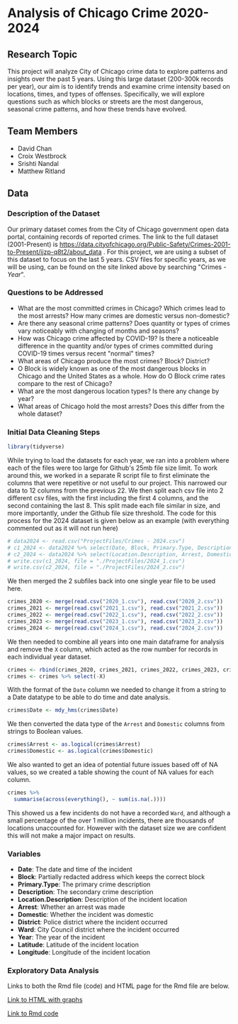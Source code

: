 # Analysis of Chicago Crime 2020-2024

## Research Topic
This project will analyze City of Chicago crime data to explore patterns and insights over the past 5 years. Using this large dataset (200-300k records per year), our aim is to identify trends and examine crime intensity based on locations, times, and types of offenses. Specifically, we will explore questions such as which blocks or streets are the most dangerous, seasonal crime patterns, and how these trends have evolved.

## Team Members
- David Chan
- Croix Westbrock
- Srishti Nandal 
- Matthew Ritland

## Data

### Description of the Dataset
Our primary dataset comes from the City of Chicago government open data portal, containing records of reported crimes. The link to the full dataset (2001-Present) is https://data.cityofchicago.org/Public-Safety/Crimes-2001-to-Present/ijzp-q8t2/about_data . For this project, we are using a subset of this dataset to focus on the last 5 years. CSV files for specific years, as we will be using, can be found on the site linked above by searching "Crimes - *Year*".

### Questions to be Addressed
* What are the most committed crimes in Chicago? Which crimes lead to the most arrests? How many crimes are domestic versus non-domestic?
* Are there any seasonal crime patterns? Does quantity or types of crimes vary noticeably with changing of months and seasons?
* How was Chicago crime affected by COVID-19? Is there a noticeable difference in the quantity and/or types of crimes committed during COVID-19 times versus recent "normal" times?
* What areas of Chicago produce the most crimes? Block? District?
* O Block is widely known as one of the most dangerous blocks in Chicago and the United States as a whole. How do O Block crime rates compare to the rest of Chicago?
* What are the most dangerous location types? Is there any change by year?
* What areas of Chicago hold the most arrests? Does this differ from the whole dataset?

### Initial Data Cleaning Steps

``` r
library(tidyverse)
```

While trying to load the datasets for each year, we ran into a problem where each of the files were too large for Github's 25mb file size limit. To work around this, we worked in a separate R script file to first eliminate the columns that were repetitive or not useful to our project. This narrowed our data to 12 columns from the previous 22. We then split each csv file into 2 different csv files, with the first including the first 4 columns, and the second containing the last 8. This split made each file similar in size, and more importantly, under the Github file size threshold. The code for this process for the 2024 dataset is given below as an example (with everything commented out as it will not run here)

``` r
# data2024 <- read.csv("ProjectFiles/Crimes - 2024.csv")
# c1_2024 <- data2024 %>% select(Date, Block, Primary.Type, Description)
# c2_2024 <- data2024 %>% select(Location.Description, Arrest, Domestic, District, Ward, Year, Latitude, Longitude)
# write.csv(c1_2024, file = "./ProjectFiles/2024_1.csv")
# write.csv(c2_2024, file = "./ProjectFiles/2024_2.csv")
```

We then merged the 2 subfiles back into one single year file to be used here.

``` r
crimes_2020 <- merge(read.csv("2020_1.csv"), read.csv("2020_2.csv"))
crimes_2021 <- merge(read.csv("2021_1.csv"), read.csv("2021_2.csv"))
crimes_2022 <- merge(read.csv("2022_1.csv"), read.csv("2022_2.csv"))
crimes_2023 <- merge(read.csv("2023_1.csv"), read.csv("2023_2.csv"))
crimes_2024 <- merge(read.csv("2024_1.csv"), read.csv("2024_2.csv"))
```

We then needed to combine all years into one main dataframe for analysis and remove the `X` column, which acted as the row number for records in each individual year dataset.

``` r
crimes <- rbind(crimes_2020, crimes_2021, crimes_2022, crimes_2023, crimes_2024)
crimes <- crimes %>% select(-X)
```

With the format of the `Date` column we needed to change it from a string to a Date datatype to be able to do time and date analysis.

``` r
crimes$Date <- mdy_hms(crimes$Date)
```

We then converted the data type of the `Arrest` and `Domestic` columns from strings to Boolean values.

``` r
crimes$Arrest <- as.logical(crimes$Arrest)
crimes$Domestic <- as.logical(crimes$Domestic)
```

We also wanted to get an idea of potential future issues based off of NA values, so we created a table showing the count of NA values for each column.

``` r
crimes %>%
  summarise(across(everything(), ~ sum(is.na(.))))
```

This showed us a few incidents do not have a recorded `Ward`, and although a small percentage of the over 1 million incidents, there are thousands of locations unaccounted for. However with the dataset size we are confident this will not make a major impact on results.

### Variables
* **Date**: The date and time of the incident
* **Block**: Partially redacted address which keeps the correct block
* **Primary.Type**: The primary crime description
* **Description**: The secondary crime description
* **Location.Description**: Description of the incident location
* **Arrest**: Whether an arrest was made
* **Domestic**: Whether the incident was domestic
* **District**: Police district where the incident occurred
* **Ward**: City Council district where the incident occurred
* **Year**: The year of the incident
* **Latitude**: Latitude of the incident location
* **Longitude**: Longitude of the incident location

### Exploratory Data Analysis

Links to both the Rmd file (code) and HTML page for the Rmd file are below.

[Link to HTML with graphs](./DS202-Final-Project.html)

[Link to Rmd code](./DS202-Final-Project.Rmd)
